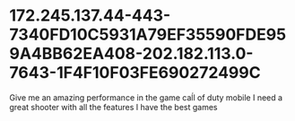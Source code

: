 # 172.245.137.44-443-7340FD10C5931A79EF35590FDE959A4BB62EA408-202.182.113.0-7643-1F4F10F03FE690272499C
Give me an amazing performance in the game caĺl of duty mobile I need a great shooter with all the features I have the best games 
